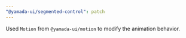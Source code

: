 ```yaml
---
"@yamada-ui/segmented-control": patch
---
```


Used `Motion` from `@yamada-ui/motion` to modify the animation behavior.
